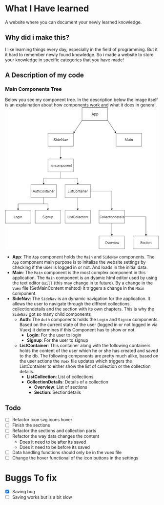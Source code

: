 # What I Have learned 
A website where you can document your newly learned knowledge. 

## Why did i make this?
I like learning things every day, especially in the field of programming. But it it hard to remember newly found knowledge. So i made a website to store your knowledge in specific categories that you have made!

## A Description of my code
### Main Components Tree
Below you see my component tree. In the description below the image itself is an explaination about how components work and what it does in general.
![component tree](https://raw.githubusercontent.com/LaupWing/WhatIHaveLearned/master/README_ASSETS/Diagram.png)

*   **App**: The `App` component holds the `Main` and `SideNav` components. The `App` component main purpose is to initalize the website settings by checking if the user is logged in or not. And loads in the initial data.
*   **Main**: The `Main` component is the most complex component in this application. The `Main` component is an dyamic html editor used by using the text editor `Quill` (this may change in te future). By a change in the `Vuex` file (SetMainContent mehtod) it triggers a change in the `Main` component.
*   **SideNav**: The `SideNav` is an dynamic navigation for the application. It allows the user to navigate through the diffrent collections, collectiondetails and the section with its own chapters. This is why the `SideNav` got so many child components
    *   **Auth**: The `Auth` components holds the `Login` and `Signin` components. Based on the current state of the user (logged in or not logged in via Vuex) it determines if this Component has to show or not.
        *   **Login**: For the user to login
        *   **Signup**: For the user to signup
    *   **ListContainer**: This container along with the following containers holds the content of the user which he or she has created and saved to the db. The following components are pretty much alike, based on the user actions the `Vuex` file updates which triggers the ListContainer to either show the list of collection or the collection details.
        *   **ListCollection**: List of collections
        *   **CollectionDetails**: Details of a collection
            *   **Overview**: List of sections
            *   **Section**: Sectiondetails
## Todo 
- [ ] Refactor icon svg icons hover
- [ ] Finish the sections
- [ ] Refactor the sections and collection parts
- [ ] Refactor the way data changes the content
    - Does it need to be after its saved
    - Does it need to be before its saved
- [ ] Data handling functions should only be in the vuex file
- [ ] Change the hover functional of the icon buttons in the settings

# Buggs To fix
- [x] Saving bug
- [ ] Saving works but is a bit slow